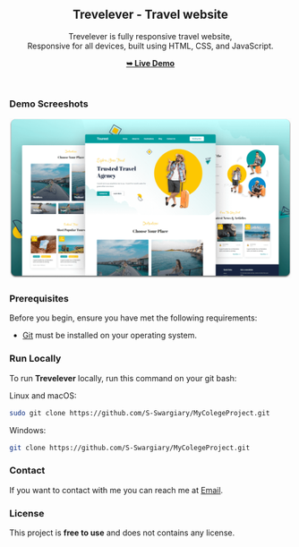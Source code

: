 <div align="center">

  <h2 align="center">Trevelever - Travel website</h2>

  Trevelever is fully responsive travel website, <br />Responsive for all devices, built using HTML, CSS, and JavaScript.

  <a href="https://S-Swargiary.github.io/trevelever/"><strong>➥ Live Demo</strong></a>

</div>

<br />

### Demo Screeshots

![Trevelever Desktop Demo](./readme-images/desktop.png "Desktop Demo")

### Prerequisites

Before you begin, ensure you have met the following requirements:

* [Git](https://git-scm.com/downloads "Download Git") must be installed on your operating system.

### Run Locally

To run **Trevelever** locally, run this command on your git bash:

Linux and macOS:

```bash
sudo git clone https://github.com/S-Swargiary/MyColegeProject.git
```

Windows:

```bash
git clone https://github.com/S-Swargiary/MyColegeProject.git
```

### Contact

If you want to contact with me you can reach me at [Email](sahilswargiary.personal@gmail.com).

### License

This project is **free to use** and does not contains any license.
